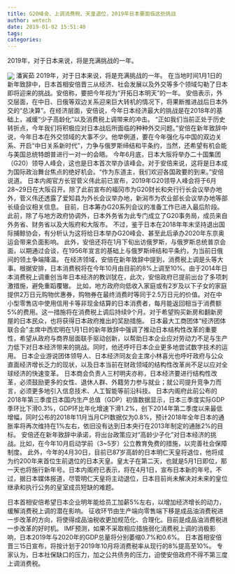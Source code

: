 ```yaml
---
title: G20峰会、上调消费税、天皇退位，2019年日本要面临这些挑战
author: wetech
date: 2019-01-02 15:51:40
tags: 
categories: 
---
```

2019年，对于日本来说，将是充满挑战的一年。
<!-- more -->
<img align="center" border="0" src="https://imgcdn.yicai.com/uppics/images/2019/01/fc06b22d23c96c976ba0b62b0eaf3cdb.jpg" />
潘寅茹
2019年，对于日本来说，将是充满挑战的一年。
在当地时间1月1日的新年致辞中，日本首相安倍晋三从经济、社会发展以及外交等多个领域勾勒了日本即将迎来的挑战。安倍称，要把今年视为“开拓日本明天”的一年。
安倍表示，外交层面，在中日、日俄等双边关系迎来巨大转机的情况下，将果断推进战后日本外交的“总决算”。在经济层面，安倍说，今年日本经济最大的挑战是在2018年的基础上，减缓“少子高龄化”以及消费税上调带来的冲击。
“正如我们当前正处于历史转折点，今年我们将积极应对日本战后所面临的种种外交问题。”安倍在新年致辞中说，今年日本在外交领域的大事不少。他举例道，要在今年强化与中国的双边关系、开启“中日关系新时代”，力争与俄罗斯缔结和平条约，当然，还希望有机会能与美国总统特朗普进行一对一的会晤。
今年6月底，日本大阪将举办二十国集团（G20）领导人峰会，这也是日本首次举办该峰会。对于安倍来说，这将是日本成为国际政治舞台焦点的绝好机会。“作为东道主，我们欢迎各国政要的到来。”安倍说道。
日本内阁官方长官菅义伟此前已宣布，2019年G20领导人峰会将于6月28~29日在大阪召开。除了此前宣布的福冈市为G20财长和央行行长会议举办地外，菅义伟还透露了爱知县为外长会议举办地，新潟市为农业部长会议举办地等部长级会议相关信息。
目前，日本筹办G20系列会议的准备工作已进入最后阶段。此前，除了与地方政府协调外，日本外务省为此专门成立了G20事务局，成员来自外务省、财务省以及大阪府和大阪市。
不过，鉴于日本在2018年年末坚持退出国际捕鲸协会，有分析认为这将给日本举办G20峰会、甚至此后承办2020年东京奥运会带来负面影响。
此外，安倍还将在1月下旬出访俄罗斯，与俄罗斯总统普京会面，以期通过会谈，在1956年宣言的基础上与俄罗斯缔结和平条约，为当前日俄间的领土争端降温。
在经济领域，安倍在新年致辞中提到，消费税上调是头等大事。根据安排，日本消费税将在今年10月由目前的8%上调至10%。由于2014年日本消费税上调重创当年日本经济的教训犹在，此次，安倍政府已提前出台了多项刺激措施，避免重蹈覆辙。
比如，地方政府向低收入家庭或有2岁及以下子女的家庭提供2万日元购物优惠券，购物券在最终消费时等同于2.5万日元的价值。对在中小型零售店中使用信用卡等非现金结算的日本消费者，每月能返回相当于消费额5%的费用。这一措施将在消费税上调后持续9个月。对于希望购买新房和翻新房屋的日本民众，也将获得日本政府推出的奖励措施。
日本最大工商团体“经济团体联合会”主席中西宏明在1月1日的新年致辞中强调了推动日本结构性改革的重要性，希望从政府与商界层面联手驱动创新，以帮助日本企业应对劳动力不足与生产力低下对日本经济带来的挑战。同时，他还呼吁日本企业更多地尝试数字技术的运用。
日本企业游说团体领导人、日本经济同友会主席小林喜光也呼吁政府与公众直面经济增长乏力的现状，以及日本当前在财政领域的结构性改革尚不足以应对全球经济的快速变革。
日本商会负责人三村明夫亦称，日本经济要进行结构性改革，必须鼓励更多的女性、退休人群、外籍劳力参与就业；就公司提升竞争力而言，必须更多地引入信息技术、人工智能等前沿科技。
日本内阁府此前公布的2018年第三季度日本国内生产总值（GDP）初值数据显示，日本三季度实际GDP季环比下滑0.3%，GDP环比年化增速下滑1.2%，创下2014年第二季度以来最低增幅，同时公布的2018年11月当月CPI数据仅为0.8%，预计2018年全年日本的通胀率将再次维持在1%左右，依旧没有达到日本央行在2013年制定的通胀2%的目标。
安倍还在新年致辞中承诺，将出台政策应对“高龄少子化”对日本经济的挑战。比如，在今年10月启动学前（3~5岁）公立教育免费的措施，以完善社会保障制度。
此外，今年的4月30日，目前已87岁高龄的日本明仁天皇将退位，他将成为约200年来首位生前退位的日本天皇。皇太子在第二天，也就是5月1日即位，那一天也将施行新年号。日本内阁府已表示，将在4月1日，宣布日本新的年号。不过，据日本媒体报道，尽管明仁天皇将主动退位，日本目前尚未解决对未来的皇位继承和执行公务的皇室成员短缺的难题。
 
 
日本首相安倍希望日本企业明年能给员工加薪5%左右，以增加经济增长的动力，缓解消费税上调的潜在影响。
征收环节由生产端向零售端下移是成品油消费税进一步改革的方向，将使得成品油税收更加规范化、合理化。目前是成品油消费税进一步改革的好时机。
IMF预测，如果不采取相应措施弱化消费税上调的消极影响，日本2019年与2020年的GDP总量将分别萎缩0.7%和0.6%。
日本首相安倍晋三15日宣布，将按计划于2019年10月将消费税率从现行的8%提高至10%。
专家认为，日本社保缺口的压力，加之公共债务的压力，迫使安倍政府不得不第三度上调消费税。
